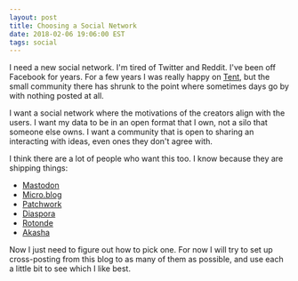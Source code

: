 ```yaml
---
layout: post
title: Choosing a Social Network
date: 2018-02-06 19:06:00 EST
tags: social
---
```

I need a new social network. I'm tired of Twitter and Reddit. I've been off Facebook for years. For a few years I was really happy on [Tent](https://micro.cupcake.io/profile), but the small community there has shrunk to the point where sometimes days go by with nothing posted at all. 

I want a social network where the motivations of the creators align with the users. I want my data to be in an open format that I own, not a silo that someone else owns. I want a community that is open to sharing an interacting with ideas, even ones they don't agree with.

I think there are a lot of people who want this too. I know because they are shipping things:
* [Mastodon](https://joinmastodon.org/)
* [Micro.blog](https://micro.blog)
* [Patchwork](https://github.com/ssbc/patchwork)
* [Diaspora](https://diasporafoundation.org/)
* [Rotonde](http://wiki.xxiivv.com/#rotonde)
* [Akasha](https://akasha.world/)

Now I just need to figure out how to pick one. For now I will try to set up cross-posting from this blog to as many of them as possible, and use each a little bit to see which I like best.

